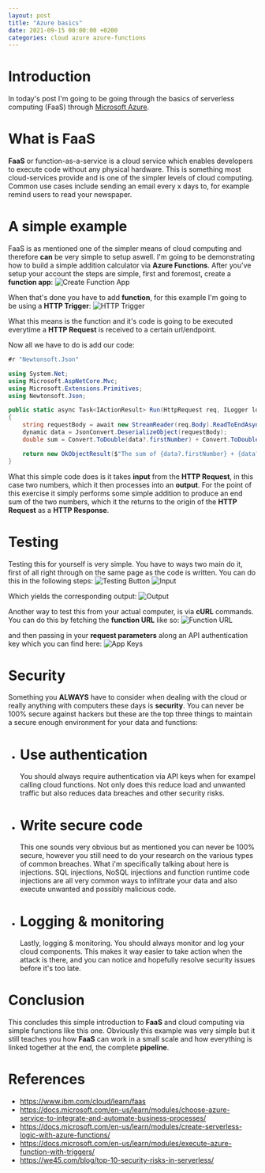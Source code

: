 ```yaml
---
layout: post
title: "Azure basics"
date: 2021-09-15 00:00:00 +0200
categories: cloud azure azure-functions
---
```


# Introduction

In today's post I'm going to be going through the basics of serverless computing (FaaS) through [Microsoft Azure](https://portal.azure.com/).

# What is FaaS

**FaaS** or function-as-a-service is a cloud service which enables developers to execute code without any physical hardware. This is something most cloud-services provide and is one of the simpler levels of cloud computing. Common use cases include sending an email every x days to, for example remind users to read your newspaper.

# A simple example

FaaS is as mentioned one of the simpler means of cloud computing and therefore **can** be very simple to setup aswell. I'm going to be demonstrating how to build a simple addition calculator via **Azure Functions**.
After you've setup your account the steps are simple, first and foremost, create a **function app**:
![Create Function App](https://i.ibb.co/L9VJxdX/lapekg7.png)

When that's done you have to add **function**, for this example I'm going to be using a **HTTP Trigger**:
![HTTP Trigger](https://i.ibb.co/MV5skPs/reRsaSR.png)

What this means is the function and it's code is going to be executed everytime a **HTTP Request** is received to a certain url/endpoint.

Now all we have to do is add our code:

```csharp
#r "Newtonsoft.Json"

using System.Net;
using Microsoft.AspNetCore.Mvc;
using Microsoft.Extensions.Primitives;
using Newtonsoft.Json;

public static async Task<IActionResult> Run(HttpRequest req, ILogger log)
{
    string requestBody = await new StreamReader(req.Body).ReadToEndAsync();
    dynamic data = JsonConvert.DeserializeObject(requestBody);
    double sum = Convert.ToDouble(data?.firstNumber) + Convert.ToDouble(data?.secondNumber);

    return new OkObjectResult($"The sum of {data?.firstNumber} + {data?.secondNumber} is: {sum}");
}
```

What this simple code does is it takes **input** from the **HTTP Request**, in this case two numbers, which it then processes into an **output**. For the point of this exercise it simply performs some simple addition to produce an end sum of the two numbers, which it the returns to the origin of the **HTTP Request** as a **HTTP Response**.

# Testing

Testing this for yourself is very simple. You have to ways two main do it, first of all right through on the same page as the code is written. You can do this in the following steps:
![Testing Button](https://i.ibb.co/fM3BjnY/Pkl7Ksh.png")
![Input](https://i.ibb.co/qM0dh2G/UnY1DZe.png)

Which yields the corresponding output:
![Output](https://i.ibb.co/Xk9ZKh4/79NYhuk.png)

Another way to test this from your actual computer, is via **cURL** commands.
You can do this by fetching the **function URL** like so:
![Function URL](https://i.ibb.co/Fm9z6SF/8W5rE4o.png)

and then passing in your **request parameters** along an API authentication key which you can find here:
![App Keys](https://i.ibb.co/vPbWntw/L4z8uL5.png)

# Security

Something you **ALWAYS** have to consider when dealing with the cloud or really anything with computers these days is **security**. You can never be 100% secure against hackers but these are the top three things to maintain a secure enough environment for your data and functions:

- # Use authentication
  You should always require authentication via API keys when for exampel calling cloud functions. Not only does this reduce load and unwanted traffic but also reduces data breaches and other security risks.

- # Write secure code
  This one sounds very obvious but as mentioned you can never be 100% secure, however you still need to do your research on the various types of common breaches. What i'm specifically talking about here is injections. SQL injections, NoSQL injections and function runtime code injections are all very common ways to infiltrate your data and also execute unwanted and possibly malicious code.

- # Logging & monitoring
  Lastly, logging & monitoring. You should always monitor and log your cloud components. This makes it way easier to take action when the attack is there, and you can notice and hopefully resolve security issues before it's too late.

# Conclusion

This concludes this simple introduction to **FaaS** and cloud computing via simple functions like this one. Obviously this example was very simple but it still teaches you how **FaaS** can work in a small scale and how everything is linked together at the end, the complete **pipeline**.

# References

- <https://www.ibm.com/cloud/learn/faas>
- <https://docs.microsoft.com/en-us/learn/modules/choose-azure-service-to-integrate-and-automate-business-processes/>
- <https://docs.microsoft.com/en-us/learn/modules/create-serverless-logic-with-azure-functions/>
- <https://docs.microsoft.com/en-us/learn/modules/execute-azure-function-with-triggers/>
- <https://we45.com/blog/top-10-security-risks-in-serverless/>
